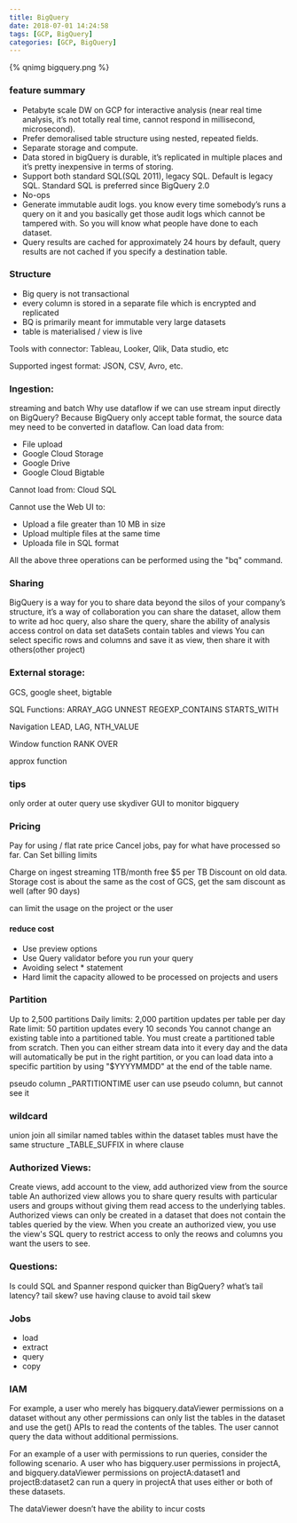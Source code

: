 ```yaml
---
title: BigQuery
date: 2018-07-01 14:24:58
tags: [GCP, BigQuery]
categories: [GCP, BigQuery]
---
```


{% qnimg bigquery.png %}

### feature summary
* Petabyte scale DW on GCP for interactive analysis (near real time analysis, it’s not totally real time, cannot respond in millisecond, microsecond).
* Prefer demoralised table structure using nested, repeated fields.
* Separate storage and compute.
* Data stored in bigQuery is durable, it’s replicated in multiple places and it’s pretty inexpensive in terms of storing.
* Support both standard SQL(SQL 2011), legacy SQL. Default is legacy SQL. Standard SQL is preferred since BigQuery 2.0
* No-ops
* Generate immutable audit logs. you know every time somebody’s runs a query on it and you basically get those audit logs which cannot be tampered with. So you will know what people have done to each dataset.
* Query results are cached for approximately 24 hours by default, query results are not cached if you specify a destination table.

### Structure
* Big query is not transactional
* every column is stored in a separate file which is encrypted and replicated
* BQ is primarily meant for immutable very large datasets
* table is materialised / view is live

Tools with connector:
Tableau, Looker, Qlik, Data studio, etc

Supported ingest format: JSON, CSV, Avro, etc.

### Ingestion:
streaming and batch
Why use dataflow if we can use stream input directly on BigQuery? Because BigQuery only accept table format, the source data mey need to be converted in dataflow.
Can load data from:
* File upload
* Google Cloud Storage
* Google Drive
* Google Cloud Bigtable

Cannot load from:
Cloud SQL

Cannot use the Web UI to:
* Upload a file greater than 10 MB in size
* Upload multiple files at the same time
* Uploada file in SQL format

All the above three operations can be performed using the "bq" command.


### Sharing
BigQuery is a way for you to share data beyond the silos of your company’s structure, it’s a way of collaboration
you can share the dataset, allow them to write ad hoc query, also share the query, share the ability of analysis
access control on data set
dataSets contain tables and views
You can select specific rows and columns and save it as view, then share it with others(other project)

### External storage:
GCS, google sheet, bigtable


SQL Functions:
ARRAY_AGG
UNNEST
REGEXP_CONTAINS
STARTS_WITH

Navigation
LEAD, LAG, NTH_VALUE

Window function
RANK OVER

approx function

### tips
only order at outer query
use skydiver GUI to monitor bigquery

### Pricing

Pay for using / flat rate price
Cancel jobs, pay for what have processed so far.
Can Set billing limits

Charge on ingest streaming
1TB/month free
$5 per TB
Discount on old data.
Storage cost is about the same as the cost of GCS, get the sam discount as well (after 90 days)

can limit the usage on the project or the user

#### reduce cost
* Use preview options
* Use Query validator before you run your query
* Avoiding select * statement
* Hard limit the capacity allowed to be processed on projects and users

### Partition
Up to 2,500 partitions
Daily limits: 2,000 partition updates per table per day
Rate limit: 50 partition updates every 10 seconds
You cannot change an existing table into a partitioned table. You must create a partitioned table from scratch. Then you can either stream data into it every day and the data will automatically be put in the right partition, or you can load data into a specific partition by using "$YYYYMMDD" at the end of the table name.

pseudo column _PARTITIONTIME
user can use pseudo column, but cannot see it

### wildcard
union join all similar named tables within the dataset
tables must have the same structure
_TABLE_SUFFIX in where clause

### Authorized Views:
Create views, add account to the view, add authorized view from the source table
An authorized view allows you to share query results with particular users and groups without giving them read access to the underlying tables. Authorized views can only be created in a dataset that does not contain the tables queried by the view. When you create an authorized view, you use the view's SQL query to restrict access to only the reows and columns you want the users to see.
### Questions:

Is could SQL and Spanner respond quicker than BigQuery?
what’s tail latency? tail skew?
use having clause to avoid tail skew

### Jobs
* load
* extract
* query
* copy

### IAM
For example, a user who merely has bigquery.dataViewer permissions on a dataset without any other permissions can only list the tables in the dataset and use the get() APIs to read the contents of the tables. The user cannot query the data without additional permissions.

For an example of a user with permissions to run queries, consider the following scenario. A user who has bigquery.user permissions in projectA, and bigquery.dataViewer permissions on projectA:dataset1 and projectB:dataset2 can run a query in projectA that uses either or both of these datasets.

The dataViewer doesn’t have the ability to incur costs



